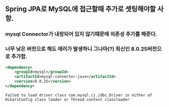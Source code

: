 ## Spring JPA로 MySQL에 접근할때 추가로 셋팅해야할 사항.
### mysql Connector가 내장되어 있지 않기때문에 의존성 추가를 해준다. 
### 너무 낮은 버전으로 해도 에러가 발생하니 그나마(?) 최신인 8.0.25버전으로 추가함.
```xml
<dependency>
	<groupId>mysql</groupId>
	<artifactId>mysql-connector-java</artifactId>
	<version>8.0.25</version>
</dependency>
```
```
Failed to load driver class com.mysql.cj.jdbc.Driver in either of HikariConfig class loader or Thread context classloader
```
